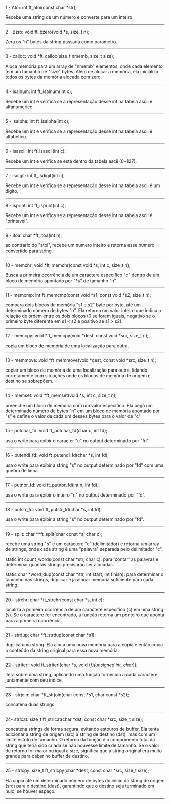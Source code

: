 1 - Atoi:
int		ft_atoi(const char *str);

Recebe uma string de um número e converte para um inteiro.

--------------------------------------------------------------------------------------------

2 - Bzro:
void	ft_bzero(void *s, size_t n);

Zera os "n" bytes da string passada como parametro.

--------------------------------------------------------------------------------------------

3 - calloc:
void	*ft_calloc(size_t nmemb, size_t size);

Aloca memória para um array de "nmemb" elementos, onde cada elemento tem um tamanho de "size" bytes. Além de alocar a memória, ela inicializa todos os bytes da memória alocada com zero.

--------------------------------------------------------------------------------------------

4 - isalnum:
int		ft_isalnum(int c);

Recebe um int e verifica se a representação desse int na tabela ascii é alfanumerico.

--------------------------------------------------------------------------------------------

5 - isalpha:
int		ft_isalpha(int c);

Recebe um int e verifica se a representação desse int na tabela ascii é alfabetico.

--------------------------------------------------------------------------------------------

6 - isascii:
int		ft_isascii(int c);

Recebe um int e verifica se está dentro da tabela ascii (0~127).

--------------------------------------------------------------------------------------------

7 - isdigit:
int		ft_isdigit(int c);

Recebe um int e verifica se a representação desse int na tabela ascii é um digito.

--------------------------------------------------------------------------------------------

8 - isprint:
int		ft_isprint(int c);

Recebe um int e verifica se a representação desse int na tabela ascii é "printavel".

--------------------------------------------------------------------------------------------

9 - itoa:
char	*ft_itoa(int n);

ao contrario do "atoi", recebe um numero inteiro e retorna esse numero convertido para string.

--------------------------------------------------------------------------------------------

10 - memchr:
void	*ft_memchr(const void *s, int c, size_t n);

Busca a primeira ocorrência de um caractere específico "c" dentro de um bloco de memória apontado por "*s" de tamanho "n".

--------------------------------------------------------------------------------------------

11 - memcmp:
int		ft_memcmp(const void *s1, const void *s2, size_t n);

compara dois blocos de memória "s1 e s2" byte por byte, até um determinado número de bytes "n". Ela retorna um valor inteiro que indica a relação de ordem entre os dois blocos (0 se forem iguais, negativo se o primeiro byte diferente em s1 < s2 e positivo se s1 > s2).

--------------------------------------------------------------------------------------------

12 - memcpy:
void	*ft_memcpy(void *dest, const void *src, size_t n);

copia um bloco de memória de uma localização para outra.

--------------------------------------------------------------------------------------------

13 - memmove:
void	*ft_memmove(void *dest, const void *src, size_t n);

copiar um bloco de memória de uma localização para outra, lidando corretamente com situações onde os blocos de memória de origem e destino se sobrepõem.

--------------------------------------------------------------------------------------------

14 - memset:
void	*ft_memset(void *s, int c, size_t n);

preenche um bloco de memória com um valor específico. Ela pega um determinado número de bytes "n" em um bloco de memória apontado por "s" e define o valor de cada um desses bytes para o valor de "c".

--------------------------------------------------------------------------------------------

15 - putchar_fd:
void	ft_putchar_fd(char c, int fd);

usa o write para exibir o caracter "c" no output determinado por "fd".

--------------------------------------------------------------------------------------------
16 - putendl_fd:
void	ft_putendl_fd(char *s, int fd);

usa o write para exibir a string "s" no output determinado por "fd" com uma quebra de linha.

--------------------------------------------------------------------------------------------

17 - putnbr_fd:
void	ft_putnbr_fd(int n, int fd);

usa o write para exibir o inteiro "n" no output determinado por "fd".

--------------------------------------------------------------------------------------------

18 - putstr_fd:
void	ft_putstr_fd(char *s, int fd);

usa o write para exibir a string "s" no output determinado por "fd".

--------------------------------------------------------------------------------------------

19 - split:
char	**ft_split(char const *s, char c);

recebe uma string "s" e um caractere "c" (delimitador) e retorna um array de strings, onde cada string é uma "palavra" separada pelo delimitador "c".

static int count_words(const char *str, char c): 
para 'contar' as palavras e determinar quantas strings precisarão ser alocadas.

static char *word_dup(const char *str, int start, int finish):
para determinar o tamanho das strings, duplicar e ja alocar memoria suficiente para cada string.

--------------------------------------------------------------------------------------------

20 - strchr:
char	*ft_strchr(const char *s, int c);

localiza a primeira ocorrência de um caractere específico (c) em uma string (s). Se o caractere for encontrado, a função retorna um ponteiro que aponta para a primeira ocorrência.

--------------------------------------------------------------------------------------------

21 - strdup:
char	*ft_strdup(const char *s1);

duplica uma string. Ela aloca uma nova memória para a cópia e então copia o conteúdo da string original para essa nova memória.

--------------------------------------------------------------------------------------------

22 - striteri:
void	ft_striteri(char *s, void (*f)(unsigned int, char*));

itera sobre uma string, aplicando uma função fornecida a cada caractere juntamente com seu índice.

--------------------------------------------------------------------------------------------

23 - strjoin:
char	*ft_strjoin(char const *s1, char const *s2);

concatena duas strings

--------------------------------------------------------------------------------------------

24- strlcat:
size_t	ft_strlcat(char *dst, const char *src, size_t size);

concatena strings de forma segura, evitando estouros de buffer. Ela tenta adicionar a string de origem (src) à string de destino (dst), mas com um limite estrito de tamanho. O retorno da função é o comprimento total da string que teria sido criada se não houvesse limite de tamanho.
Se o valor de retorno for maior ou igual a size, significa que a string original era muito grande para caber no buffer de destino.

--------------------------------------------------------------------------------------------

25 - strlcpy:
size_t	ft_strlcpy(char *dest, const char *src, size_t size);

Ela copia até um determinado número de bytes do início da string de origem (src) para o destino (dest), garantindo que o destino seja terminado em nulo, se houver espaço.

--------------------------------------------------------------------------------------------
